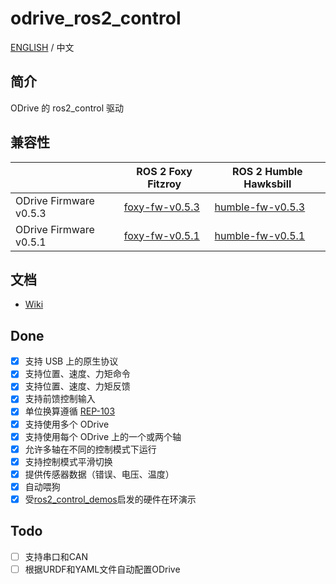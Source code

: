 # odrive_ros2_control
[ENGLISH](<README.md>) / 中文
## 简介
ODrive 的 ros2_control 驱动
## 兼容性
|  | ROS 2 Foxy Fitzroy | ROS 2 Humble Hawksbill |
|---|---|---|
| ODrive Firmware v0.5.3 | [foxy-fw-v0.5.3](../../tree/foxy-fw-v0.5.3) | [humble-fw-v0.5.3](../../tree/humble-fw-v0.5.3) |
| ODrive Firmware v0.5.1 | [foxy-fw-v0.5.1](../../tree/foxy-fw-v0.5.1) | [humble-fw-v0.5.1](../../tree/humble-fw-v0.5.1) |
## 文档
- [Wiki](https://github.com/Factor-Robotics/odrive_ros2_control/wiki/%E6%96%87%E6%A1%A3)
## Done
- [x] 支持 USB 上的原生协议
- [x] 支持位置、速度、力矩命令
- [x] 支持位置、速度、力矩反馈
- [x] 支持前馈控制输入
- [x] 单位换算遵循 [REP-103](<https://www.ros.org/reps/rep-0103.html>)
- [x] 支持使用多个 ODrive
- [x] 支持使用每个 ODrive 上的一个或两个轴
- [x] 允许多轴在不同的控制模式下运行
- [x] 支持控制模式平滑切换
- [x] 提供传感器数据（错误、电压、温度）
- [x] 自动喂狗
- [x] 受[ros2_control_demos](<https://github.com/ros-controls/ros2_control_demos>)启发的硬件在环演示
## Todo
- [ ] 支持串口和CAN
- [ ] 根据URDF和YAML文件自动配置ODrive